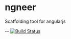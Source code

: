 ngneer 
======



Scaffolding tool for angularjs


--
[![Build Status](https://secure.travis-ci.org/stephanebisson/ngneer.png?branch=master)](http://travis-ci.org/stephanebisson/ngneer)